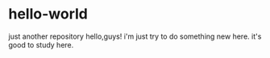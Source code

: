 # hello-world
just another repository
 hello,guys!
   i'm just try to do something new here.
      it's good to study here.
